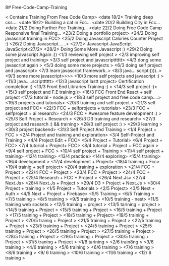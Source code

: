 8# Free-Code-Camp-Training

< Contains Training From Free Code Camp>
<date 18/2> Training deep css....
<date 19/2> Building a cat in Fcc...
<date 20/2 Building City in Fcc...
<date 21/2 Doing Further Fcc Training...
<date 22/2 Doing Free Code Camp Responsive final Training...
<23/2 Doing a portfolio project>
<24/2 Doing javascript training in FCC>
<25/2 Doing Javascript Calories Counter Project :)
<26/2 Doing Javascript......>
<27/2> Javascript JavaScript JavaScript<27/2> 
<28/2> Doing Some More Javascript :)
<29/2 Doing some javascript Again :))
<1/3 reviewing self project >
<2/3 improving self project and training>
<3/3 self project and javascriptttttt>
<4/3 dong some javascript again >
<5/3 doing some more projects >
<6/3 doing self project and javascript>
<7/3 learn javascript framework..>
<8/3 java....script:))))..>
<9/3 some more javascript>>>>
<10/3 more self projects and javascript :) >
<11/3 java.....scriptttttt>
<12/3 javascript lastt project> Certification completion :)
<13/3 Front End Libraries Training :) >
<14/3 self project :)>
<15/3 self project and F.E training:)>
<16/3 FCC Front End React + self project
<17/3 tutorial - node.js >
<18/3 self project and free code camp....>
<19/3 projects and tutorials>
<20/3 training and self project >
<21/3 self project and FCC>
<22/3 FCC + selfprojects + tutorials>
<23/3 FCC + selfproject + ai research>
<24/3 FCC + Awesome feature development :) >
<25/3 Self Project + Research >
<26/3 D3 training and research>
<27/3 project and research :) && training>
<28/3 self project :) >
<29/3 learning >
<30/3 project backend>
<31/3 Self Project And Training >
<1/4 Project + FCC >
<2/4 Project and training and exploration>
<3/4 Self-Project and Training >
<4/4 Project Edit + FCC>
<5/4 Project + Tutorial>
<6/4 Project + FCC>
<7/4 tutorial + Project+ FCC>
<8/4 tutorial + Project + FCC again >
<9/4 self project + FCC >
<10/4 self project + Training >
<11/4 self project + training>
<12/4 training>
<13/4 practice>
<14/4 exploring>
<15/4 training>
<16/4 development >
<17/4 development + Project>
<18/4 training + Fcc>
<19/4 trainig + self project>
<20/4 training + exploration >
<21/4 FCC + Project >
<22/4 FCC + Project >
<23/4 FCC + Project >
<24/4 FCC + Project >
<25/4 Research + FCC + Project >
<26/4 Next.Js>
<27/4 Next.Js>
<28/4 Next.Js + Project >
<29/4 D3 + Project + Next.Js >
<30/4 Project + training >
<1/5 Project + Tutorials >
<2/5 Project>
<3/5 Next + Auth >
<4/5 Next + Project + Firebase>
<5/5 Training >
<6/5 Training >
<7/5 training >
<8/5 training >
<9/5 training >
<10/5 training - nest>
<11/5 training web sockets >
<12/5 training + project >
<13/5 tarining + project > 
<14/5 training + Project >
<15/5 training + Project >
<16/5 training + Project >
<17/5 training + Project >
<18/5 training + Project>
<19/5 training + Project >
<20/5 trainig + Project >
<21/5 training + Project >
<22/5 training + Project >
<23/5 training + Project >
<24/5 training + Project >
<25/5 training + Project >
<26/5 training + Project >
<27/5 training + Project >
<28/5 training + Project >
<29/5 training + Project >
<30/5 training + Project >
<31/5 traning + Project >
<1/6 tarining >
<2/6 train8ng >
<3/6 training >
<4/6 training >
<5/6 training >
<6/6 training >
<7/6 training >
<8/6 training >
<9/ 6 training >
<10/6 training >
<11/6 training >
<12/ 6 training >
